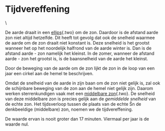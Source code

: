 # Tijdvereffening

\

De aarde draait in een [ellips](ellips.html){.two} om de zon. Daardoor
is de afstand aarde zon niet altijd hetzelfde. Dit heeft tot gevolg dat
ook de snelheid waarmee de aarde om de zon draait niet konstant is. Deze
snelheid is het grootst wanneer het op het noordelijk halfrond van de
aarde winter is. Dan is de afstand aarde - zon namelijk het kleinst. In
de zomer, wanneer de afstand aarde - zon het grootst is, is de
baansnelheid van de aarde het kleinst.

Door de beweging van de aarde om de zon lijkt de zon in de loop van een
jaar een cirkel aan de hemel te beschrijven.

Omdat de snelheid van de aarde in zijn baan om de zon niet gelijk is,
zal ook de schijnbare beweging van de zon aan de hemel niet gelijk zijn.
Daarom werken sterrenkundigen vaak met een [middelbare
zon](dag.html){.two}. De snelheid van deze middelbare zon is precies
gelijk aan de *gemiddelde snelheid* van de echte zon. Het tijdsverloop
tussen de plaats van de echte Šn de denkbeeldige (middelbare) zon,
noemen we de tijdvereffening.

De waarde ervan is nooit groter dan 17 minuten. Viermaal per jaar is de
waarde nul.
